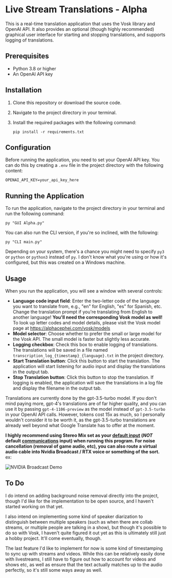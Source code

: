 # Live Stream Translations - Alpha

This is a real-time translation application that uses the Vosk library and OpenAI API. It also provides an optional (though highly recommended) graphical user interface for starting and stopping translations, and supports logging of translations.

## Prerequisites

- Python 3.8 or higher
- An OpenAI API key

## Installation

1. Clone this repository or download the source code.
2. Navigate to the project directory in your terminal.
3. Install the required packages with the following command:

    ```
    pip install -r requirements.txt
    ```

## Configuration

Before running the application, you need to set your OpenAI API key. You can do this by creating a `.env` file in the project directory with the following content:
    
    OPENAI_API_KEY=your_api_key_here
   
## Running the Application

To run the application, navigate to the project directory in your terminal and run the following command:
    
    py "GUI Alpha.py"
    
You can also run the CLI version, if you're so inclined, with the following:


    py "CLI main.py"


Depending on your system, there's a chance you might need to specify `py3` or `python` or `python3` instead of `py`. I don't know what you're using or how it's configured, but this was created on a Windows machine. 

## Usage

When you run the application, you will see a window with several controls:

- **Language code input field**: Enter the two-letter code of the language you want to translate from, e.g., "en" for English, "es" for Spanish, etc. Change the translation prompt if you're translating from English to another language!
**You'll need the corresponding Vosk model as well!** To look up letter codes and model details, please visit the Vosk model page at https://alphacephei.com/vosk/models
- **Model selector**: Choose whether to prefer the small or large model for the Vosk API. The small model is faster but slightly less accurate.
- **Logging checkbox**: Check this box to enable logging of translations. The translations will be saved in a file named `transcription_log_{timestamp}_{language}.txt` in the project directory.
- **Start Translation button**: Click this button to start the translation. The application will start listening for audio input and display the translations in the output tab.
- **Stop Translation button**: Click this button to stop the translation. If logging is enabled, the application will save the translations in a log file and display the filename in the output tab.

Translations are currently done by the gpt-3.5-turbo model. If you don't mind paying more, gpt-4's translations are of far higher quality, and you can use it by passing `gpt-4-1106-preview` as the model instead of `gpt-3.5-turbo` in your OpenAI API calls. However, tokens cost 15x as much, so I personally wouldn't consider it to be worth it, as the gpt-3.5-turbo translations are already well beyond what Google Translate has to offer at the moment. 

**I highly recommend using Stereo Mix set as your <u>default input</u> (*NOT* default <u>communications</u> input) when running this program. For noise cancellation (removal of game audio, etc), you can also route a virtual audio cable into Nvidia Broadcast / RTX voice or something of the sort.** 
ex: 

<img src="https://storage.googleapis.com/openscreenshot/2%2Fh%2F-/cXSuLW-h2.png" alt="NVIDIA Broadcast Demo"/>

## To Do

I do intend on adding background noise removal directly into the project, though I'd like for the implementation to be open source, and I haven't started working on that yet.

I also intend on implementing some kind of speaker diarization to distinguish between multiple speakers (such as when there are collab streams, or multiple people are talking in a show), but though it's possible to do so with Vosk, I haven't quite figured it out yet as this is ultimately still just a hobby project. It'll come eventually, though. 

The last feature I'd like to implement for now is some kind of timestamping to sync up with streams and videos. While this can be relatively easily done with livestreams, I still have to figure out how to account for videos and shows etc, as well as ensure that the text actually matches up to the audio perfectly, so it's still some ways away as well. 

